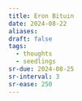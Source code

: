 ```yaml
---
title: Eron Bituin
date: 2024-08-22
aliases: 
draft: false
tags:
  - thoughts
  - seedlings
sr-due: 2024-08-25
sr-interval: 3
sr-ease: 250
---
```

